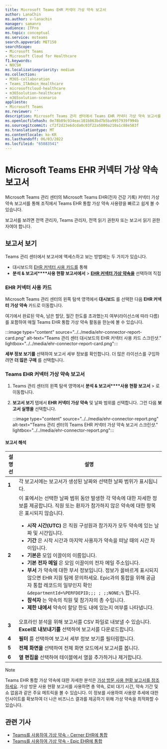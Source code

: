```yaml
---
title: Microsoft Teams EHR 커넥터 가상 약속 보고서
author: LanaChin
ms.author: v-lanachin
manager: samanro
audience: ITPro
ms.topic: conceptual
ms.service: msteams
search.appverid: MET150
searchScope:
- Microsoft Teams
- Microsoft Cloud for Healthcare
f1.keywords:
- NOCSH
ms.localizationpriority: medium
ms.collection:
- M365-collaboration
- Teams_ITAdmin_Healthcare
- microsoftcloud-healthcare
- m365solution-healthcare
- m365solution-scenario
appliesto:
- Microsoft Teams
ms.reviewer: ''
description: Microsoft Teams 관리 센터에서 Teams EHR 커넥터 가상 약속 보고서를 사용하여 조직에서 EHR 통합 가상 약속 사용에 대한 개요를 가져오는 방법을 알아봅니다.
ms.openlocfilehash: 0e78b89c934eac101b863bd7b5ba9957939f994b
ms.sourcegitcommit: cf2f2d23e6dcda0c03f22a5800a210a1c88e583f
ms.translationtype: MT
ms.contentlocale: ko-KR
ms.lasthandoff: 06/03/2022
ms.locfileid: "65883541"
---
```

# <a name="microsoft-teams-ehr-connector-virtual-appointments-report"></a>Microsoft Teams EHR 커넥터 가상 약속 보고서

Microsoft Teams 관리 센터의 Microsoft Teams EHR(전자 건강 기록) 커넥터 가상 약속 보고서를 통해 조직에서 Teams EHR 통합 가상 약속 사용량을 빠르고 쉽게 볼 수 있습니다.

보고서를 보려면 전역 관리자, Teams 관리자, 전역 읽기 권한자 또는 보고서 읽기 권한자여야 합니다.

## <a name="view-the-report"></a>보고서 보기

Teams 관리 센터에서 보고서에 액세스하고 보는 방법에는 두 가지가 있습니다.

- 대시보드의 [EHR 커넥터 사용 카드를](#the-ehr-connector-usage-card) 통해
- **분석 & 보고서****사용 현황 보고서에서** >  [**EHR 커넥터 가상 약속을**](#the-teams-ehr-connector-virtual-appointments-report) 선택하여 직접

### <a name="the-ehr-connector-usage-card"></a>EHR 커넥터 사용 카드

Microsoft Teams 관리 센터의 왼쪽 탐색 영역에서 **대시보드** 를 선택한 다음 **EHR 커넥터 가상 약속** 카드로 이동합니다.

여기에서 완료된 약속, 남은 할당, 월간 한도를 초과했는지 여부(라이선스에 따라 다름)를 포함하여 매월 Teams EHR 통합 가상 약속 활동을 한눈에 볼 수 있습니다.

:::image type="content" source="../../media/ehr-connector-report-card.png" alt-text="Teams 관리 센터 대시보드의 EHR 커넥터 사용 카드 스크린샷." lightbox="../../media/ehr-connector-report-card.png":::

**세부 정보 보기를** 선택하여 보고서 세부 정보를 확인합니다. 더 많은 라이선스를 구입하려면 **더 많은 구매** 를 선택합니다.

### <a name="the-teams-ehr-connector-virtual-appointments-report"></a>Teams EHR 커넥터 가상 약속 보고서

1. Teams 관리 센터의 왼쪽 탐색 영역에서 **분석 & 보고서****사용 현황 보고서** > 로 이동합니다.
1. **보고서 보기** 탭에서 **EHR 커넥터 가상 약속** 및 날짜 범위를 선택합니다. 그런 다음 **보고서 실행을** 선택합니다.

    :::image type="content" source="../../media/ehr-connector-report.png" alt-text="Teams 관리 센터의 Teams EHR 커넥터 가상 약속 보고서 스크린샷." lightbox="../../media/ehr-connector-report.png":::

#### <a name="interpret-the-report"></a>보고서 해석

|설명선 |설명  |
|--------|-------------|
|**1**   |각 보고서에는 보고서가 생성된 날짜와 선택한 날짜 범위가 표시됩니다.|
|**2**   |이 표에서는 선택한 날짜 범위 동안 발생한 각 약속에 대한 자세한 정보를 제공합니다. 직원 또는 환자가 참가하지 않은 약속에 대한 항목은 표시되지 않습니다. <ul><li>**시작 시간(UTC)** 은 직원 구성원과 참가자가 모두 약속에 있는 날짜 및 시간입니다.  </li> <li>**기간** 은 시작 시간과 마지막 사용자가 약속을 떠날 때의 시간 차이입니다.</li> <li>**기본은** 모임 이끌이의 이름입니다. <li>**기본 전자 메일** 은 모임 이끌이의 전자 메일 주소입니다.</li> <li> **부서** 가 약속에 대한 부서 정보입니다. 정보가 올바르게 표시되지 않으면 EHR 지원 팀에 문의하세요. Epic과의 통합을 위해 공급자 통합 레코드의 일부인지 확인 ```&departmentId=%PERFDEPID;;; ; ;;NONE;%``` 합니다. </li></li> <li>**참석자** 는 약속의 직원 및 참가자의 총 수입니다.</li> <li>**제한 내에서** 약속이 할당 한도 내에 있는지 여부를 나타냅니다. </li> </ul> |
|**3**   |오프라인 분석을 위해 보고서를 CSV 파일로 내보낼 수 있습니다. **Excel로 내보내기를** 선택하여 보고서를 다운로드합니다. |
|**4**   |**필터** 를 선택하여 보고서 세부 정보 보기를 필터링합니다. |
|**5**   |**전체 화면을** 선택하여 전체 화면 모드에서 보고서를 봅니다. |
|**6**   |**열 편집을** 선택하여 테이블에서 열을 추가하거나 제거합니다. |

> [!NOTE]
> Teams EHR 통합 가상 약속에 대한 자세한 분석은 [가상 방문 사용 현황 보고서를 참조하세요](../../teams-analytics-and-reports/virtual-visits-usage-report.md). 가상 방문 사용 현황 보고서를 사용하면 총 약속, 로비 대기 시간, 약속 기간 및 쇼 없음과 같은 주요 메트릭을 볼 수 있습니다. 이 정보를 사용하여 사용량 추세에 대한 인사이트를 확보하여 더 나은 비즈니스 결과를 제공하기 위해 가상 약속을 최적화할 수 있습니다.

## <a name="related-articles"></a>관련 기사

- [Teams를 사용하여 가상 약속 - Cerner EHR에 통합](ehr-admin-cerner.md)
- [Teams를 사용하여 가상 약속 - Epic EHR에 통합](ehr-admin.md) 
